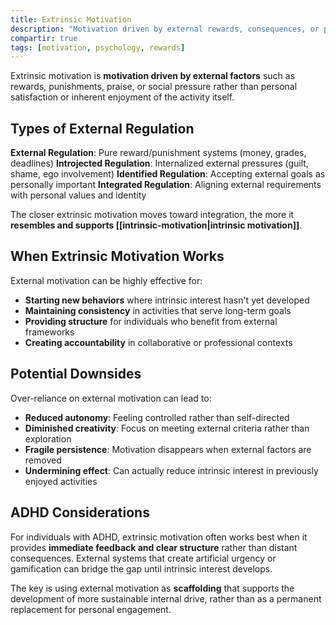 ```yaml
---
title: Extrinsic Motivation
description: "Motivation driven by external rewards, consequences, or pressures rather than internal satisfaction."
compartir: true
tags: [motivation, psychology, rewards]
---
```


Extrinsic motivation is **motivation driven by external factors** such as rewards, punishments, praise, or social pressure rather than personal satisfaction or inherent enjoyment of the activity itself.

## Types of External Regulation

**External Regulation**: Pure reward/punishment systems (money, grades, deadlines)
**Introjected Regulation**: Internalized external pressures (guilt, shame, ego involvement)
**Identified Regulation**: Accepting external goals as personally important
**Integrated Regulation**: Aligning external requirements with personal values and identity

The closer extrinsic motivation moves toward integration, the more it **resembles and supports [[intrinsic-motivation|intrinsic motivation]]**.

## When Extrinsic Motivation Works

External motivation can be highly effective for:

- **Starting new behaviors** where intrinsic interest hasn't yet developed
- **Maintaining consistency** in activities that serve long-term goals
- **Providing structure** for individuals who benefit from external frameworks
- **Creating accountability** in collaborative or professional contexts

## Potential Downsides

Over-reliance on external motivation can lead to:

- **Reduced autonomy**: Feeling controlled rather than self-directed
- **Diminished creativity**: Focus on meeting external criteria rather than exploration
- **Fragile persistence**: Motivation disappears when external factors are removed
- **Undermining effect**: Can actually reduce intrinsic interest in previously enjoyed activities

## ADHD Considerations

For individuals with ADHD, extrinsic motivation often works best when it provides **immediate feedback and clear structure** rather than distant consequences. External systems that create artificial urgency or gamification can bridge the gap until intrinsic interest develops.

The key is using external motivation as **scaffolding** that supports the development of more sustainable internal drive, rather than as a permanent replacement for personal engagement.